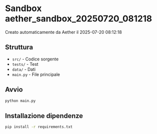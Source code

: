 # Sandbox aether_sandbox_20250720_081218

Creato automaticamente da Aether il 2025-07-20 08:12:18

## Struttura
- `src/` - Codice sorgente
- `tests/` - Test
- `data/` - Dati
- `main.py` - File principale

## Avvio
```bash
python main.py
```

## Installazione dipendenze
```bash
pip install -r requirements.txt
```
